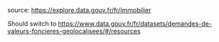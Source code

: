source: https://explore.data.gouv.fr/fr/immobilier

Should switch to https://www.data.gouv.fr/fr/datasets/demandes-de-valeurs-foncieres-geolocalisees/#/resources
